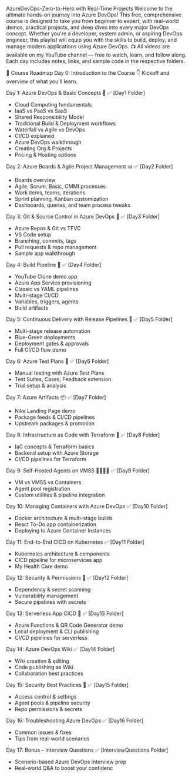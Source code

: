  AzureDevOps-Zero-to-Hero with Real-Time Projects
Welcome to the ultimate hands-on journey into Azure DevOps! This free, comprehensive course is designed to take you from beginner to expert, with real-world demos, practical projects, and deep dives into every major DevOps concept. Whether you're a developer, system admin, or aspiring DevOps engineer, this playlist will equip you with the skills to build, deploy, and manage modern applications using Azure DevOps.
📺 All videos are available on my YouTube channel — free to watch, learn, and follow along. Each day includes notes, links, and sample code in the respective folders.

📅 Course Roadmap
Day 0: Introduction to the Course 👇
Kickoff and overview of what you'll learn.

Day 1: Azure DevOps & Basic Concepts 🌟
✅ [Day1 Folder]
- Cloud Computing fundamentals
- IaaS vs PaaS vs SaaS
- Shared Responsibility Model
- Traditional Build & Deployment workflows
- Waterfall vs Agile vs DevOps
- CI/CD explained
- Azure DevOps walkthrough
- Creating Org & Projects
- Pricing & Hosting options

Day 2: Azure Boards & Agile Project Management 📊
✅ [Day2 Folder]
- Boards overview
- Agile, Scrum, Basic, CMMI processes
- Work items, teams, iterations
- Sprint planning, Kanban customization
- Dashboards, queries, and team process tweaks

Day 3: Git & Source Control in Azure DevOps 🌿
✅ [Day3 Folder]
- Azure Repos & Git vs TFVC
- VS Code setup
- Branching, commits, tags
- Pull requests & repo management
- Sample app walkthrough

Day 4: Build Pipeline 🚀
✅ [Day4 Folder]
- YouTube Clone demo app
- Azure App Service provisioning
- Classic vs YAML pipelines
- Multi-stage CI/CD
- Variables, triggers, agents
- Build artifacts

Day 5: Continuous Delivery with Release Pipelines 🚀
✅ [Day5 Folder]
- Multi-stage release automation
- Blue-Green deployments
- Deployment gates & approvals
- Full CI/CD flow demo

Day 6: Azure Test Plans 🧪
✅ [Day6 Folder]
- Manual testing with Azure Test Plans
- Test Suites, Cases, Feedback extension
- Trial setup & analysis

Day 7: Azure Artifacts 📦
✅ [Day7 Folder]
- Nike Landing Page demo
- Package feeds & CI/CD pipelines
- Upstream packages & promotion

Day 8: Infrastructure as Code with Terraform 🚀
✅ [Day8 Folder]
- IaC concepts & Terraform basics
- Backend setup with Azure Storage
- CI/CD pipelines for Terraform

Day 9: Self-Hosted Agents on VMSS 👨‍🔧🧑‍💻
✅ [Day9 Folder]
- VM vs VMSS vs Containers
- Agent pool registration
- Custom utilities & pipeline integration

Day 10: Managing Containers with Azure DevOps
✅ [Day10 Folder]
- Docker architecture & multi-stage builds
- React To-Do app containerization
- Deploying to Azure Container Instances

Day 11: End-to-End CICD on Kubernetes
✅ [Day11 Folder]
- Kubernetes architecture & components
- CICD pipeline for microservices app
- My Health Care demo

Day 12: Security & Permissions 🔐
✅ [Day12 Folder]
- Dependency & secret scanning
- Vulnerability management
- Secure pipelines with secrets

Day 13: Serverless App CICD 🐳
✅ [Day13 Folder]
- Azure Functions & QR Code Generator demo
- Local deployment & CLI publishing
- CI/CD pipelines for serverless

Day 14: Azure DevOps Wiki
✅ [Day14 Folder]
- Wiki creation & editing
- Code publishing as Wiki
- Collaboration best practices

Day 15: Security Best Practices 🚢
✅ [Day15 Folder]
- Access control & settings
- Agent pools & pipeline security
- Repo permissions & secrets

Day 16: Troubleshooting Azure DevOps
✅ [Day16 Folder]
- Common issues & fixes
- Tips from real-world scenarios

Day 17: Bonus – Interview Questions
✅ [InterviewQuestions Folder]
- Scenario-based Azure DevOps interview prep
- Real-world Q&A to boost your confidenc

